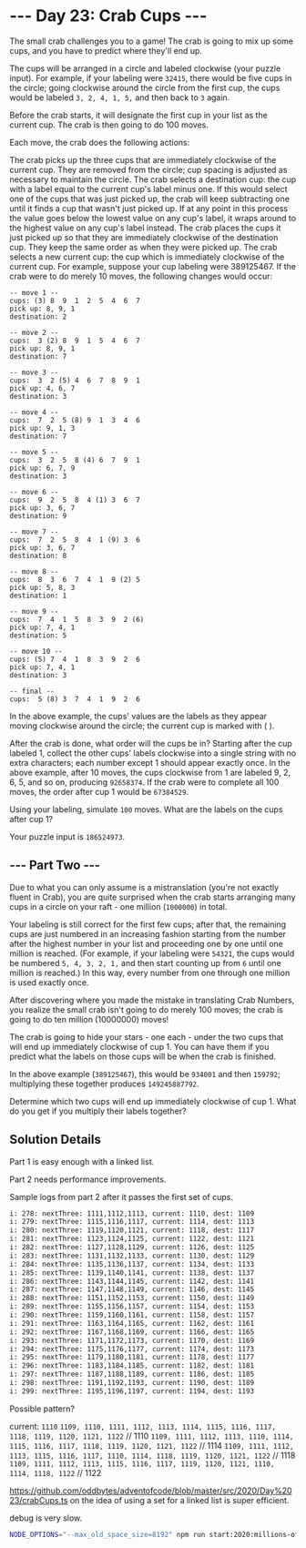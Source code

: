 # --- Day 23: Crab Cups ---

The small crab challenges you to a game! The crab is going to mix up some cups, and you have to predict where they'll end up.

The cups will be arranged in a circle and labeled clockwise (your puzzle input). For example, if your labeling were `32415`, there would be five cups in the circle; going clockwise around the circle from the first cup, the cups would be labeled `3, 2, 4, 1, 5,` and then back to `3` again.

Before the crab starts, it will designate the first cup in your list as the current cup. The crab is then going to do 100 moves.

Each move, the crab does the following actions:

The crab picks up the three cups that are immediately clockwise of the current cup. They are removed from the circle; cup spacing is adjusted as necessary to maintain the circle.
The crab selects a destination cup: the cup with a label equal to the current cup's label minus one. If this would select one of the cups that was just picked up, the crab will keep subtracting one until it finds a cup that wasn't just picked up. If at any point in this process the value goes below the lowest value on any cup's label, it wraps around to the highest value on any cup's label instead.
The crab places the cups it just picked up so that they are immediately clockwise of the destination cup. They keep the same order as when they were picked up.
The crab selects a new current cup: the cup which is immediately clockwise of the current cup.
For example, suppose your cup labeling were 389125467. If the crab were to do merely 10 moves, the following changes would occur:

```
-- move 1 --
cups: (3) 8  9  1  2  5  4  6  7
pick up: 8, 9, 1
destination: 2

-- move 2 --
cups:  3 (2) 8  9  1  5  4  6  7
pick up: 8, 9, 1
destination: 7

-- move 3 --
cups:  3  2 (5) 4  6  7  8  9  1
pick up: 4, 6, 7
destination: 3

-- move 4 --
cups:  7  2  5 (8) 9  1  3  4  6
pick up: 9, 1, 3
destination: 7

-- move 5 --
cups:  3  2  5  8 (4) 6  7  9  1
pick up: 6, 7, 9
destination: 3

-- move 6 --
cups:  9  2  5  8  4 (1) 3  6  7
pick up: 3, 6, 7
destination: 9

-- move 7 --
cups:  7  2  5  8  4  1 (9) 3  6
pick up: 3, 6, 7
destination: 8

-- move 8 --
cups:  8  3  6  7  4  1  9 (2) 5
pick up: 5, 8, 3
destination: 1

-- move 9 --
cups:  7  4  1  5  8  3  9  2 (6)
pick up: 7, 4, 1
destination: 5

-- move 10 --
cups: (5) 7  4  1  8  3  9  2  6
pick up: 7, 4, 1
destination: 3

-- final --
cups:  5 (8) 3  7  4  1  9  2  6
```

In the above example, the cups' values are the labels as they appear moving clockwise around the circle; the current cup is marked with ( ).

After the crab is done, what order will the cups be in? Starting after the cup labeled 1, collect the other cups' labels clockwise into a single string with no extra characters; each number except 1 should appear exactly once. In the above example, after 10 moves, the cups clockwise from 1 are labeled 9, 2, 6, 5, and so on, producing `92658374`. If the crab were to complete all 100 moves, the order after cup 1 would be `67384529`.

Using your labeling, simulate `100` moves. What are the labels on the cups after cup 1?

Your puzzle input is `186524973`.

## --- Part Two ---

Due to what you can only assume is a mistranslation (you're not exactly fluent in Crab), you are quite surprised when the crab starts arranging many cups in a circle on your raft - one million (`1000000`) in total.

Your labeling is still correct for the first few cups; after that, the remaining cups are just numbered in an increasing fashion starting from the number after the highest number in your list and proceeding one by one until one million is reached. (For example, if your labeling were `54321`, the cups would be numbered `5, 4, 3, 2, 1,` and then start counting up from `6` until one million is reached.) In this way, every number from one through one million is used exactly once.

After discovering where you made the mistake in translating Crab Numbers, you realize the small crab isn't going to do merely 100 moves; the crab is going to do ten million (10000000) moves!

The crab is going to hide your stars - one each - under the two cups that will end up immediately clockwise of cup 1. You can have them if you predict what the labels on those cups will be when the crab is finished.

In the above example (`389125467`), this would be `934001` and then `159792`; multiplying these together produces `149245887792`.

Determine which two cups will end up immediately clockwise of cup 1. What do you get if you multiply their labels together?

## Solution Details

Part 1 is easy enough with a linked list.

Part 2 needs performance improvements.

Sample logs from part 2 after it passes the first set of cups.

```bash
i: 278: nextThree: 1111,1112,1113, current: 1110, dest: 1109
i: 279: nextThree: 1115,1116,1117, current: 1114, dest: 1113
i: 280: nextThree: 1119,1120,1121, current: 1118, dest: 1117
i: 281: nextThree: 1123,1124,1125, current: 1122, dest: 1121
i: 282: nextThree: 1127,1128,1129, current: 1126, dest: 1125
i: 283: nextThree: 1131,1132,1133, current: 1130, dest: 1129
i: 284: nextThree: 1135,1136,1137, current: 1134, dest: 1133
i: 285: nextThree: 1139,1140,1141, current: 1138, dest: 1137
i: 286: nextThree: 1143,1144,1145, current: 1142, dest: 1141
i: 287: nextThree: 1147,1148,1149, current: 1146, dest: 1145
i: 288: nextThree: 1151,1152,1153, current: 1150, dest: 1149
i: 289: nextThree: 1155,1156,1157, current: 1154, dest: 1153
i: 290: nextThree: 1159,1160,1161, current: 1158, dest: 1157
i: 291: nextThree: 1163,1164,1165, current: 1162, dest: 1161
i: 292: nextThree: 1167,1168,1169, current: 1166, dest: 1165
i: 293: nextThree: 1171,1172,1173, current: 1170, dest: 1169
i: 294: nextThree: 1175,1176,1177, current: 1174, dest: 1173
i: 295: nextThree: 1179,1180,1181, current: 1178, dest: 1177
i: 296: nextThree: 1183,1184,1185, current: 1182, dest: 1181
i: 297: nextThree: 1187,1188,1189, current: 1186, dest: 1185
i: 298: nextThree: 1191,1192,1193, current: 1190, dest: 1189
i: 299: nextThree: 1195,1196,1197, current: 1194, dest: 1193
```

Possible pattern?

current: `1110`
`1109, 1110, 1111, 1112, 1113, 1114, 1115, 1116, 1117, 1118, 1119, 1120, 1121, 1122` // 1110
`1109, 1111, 1112, 1113, 1110, 1114, 1115, 1116, 1117, 1118, 1119, 1120, 1121, 1122` // 1114
`1109, 1111, 1112, 1113, 1115, 1116, 1117, 1110, 1114, 1118, 1119, 1120, 1121, 1122` // 1118
`1109, 1111, 1112, 1113, 1115, 1116, 1117, 1119, 1120, 1121, 1110, 1114, 1118, 1122` // 1122

https://github.com/oddbytes/adventofcode/blob/master/src/2020/Day%2023/crabCups.ts on the idea of using a set for a linked list is super efficient.

debug is very slow.

```bash
NODE_OPTIONS="--max_old_space_size=8192" npm run start:2020:millions-of-cups
```
